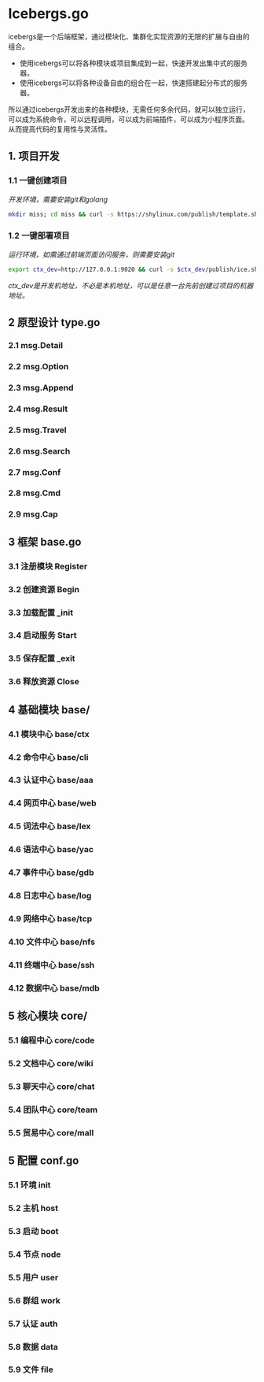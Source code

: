# Icebergs.go

icebergs是一个后端框架，通过模块化、集群化实现资源的无限的扩展与自由的组合。

- 使用icebergs可以将各种模块或项目集成到一起，快速开发出集中式的服务器。
- 使用icebergs可以将各种设备自由的组合在一起，快速搭建起分布式的服务器。

所以通过icebergs开发出来的各种模块，无需任何多余代码，就可以独立运行，可以成为系统命令，可以远程调用，可以成为前端插件，可以成为小程序页面。
从而提高代码的复用性与灵活性。

## 1. 项目开发

### 1.1 一键创建项目
*开发环境，需要安装git和golang*
```sh
mkdir miss; cd miss && curl -s https://shylinux.com/publish/template.sh | sh
```
### 1.2 一键部署项目
*运行环境，如需通过前端页面访问服务，则需要安装git*
```sh
export ctx_dev=http://127.0.0.1:9020 && curl -s $ctx_dev/publish/ice.sh | sh
```
*ctx_dev是开发机地址，不必是本机地址，可以是任意一台先前创建过项目的机器地址。*

## 2 原型设计 type.go
### 2.1 msg.Detail
### 2.2 msg.Option
### 2.3 msg.Append
### 2.4 msg.Result
### 2.5 msg.Travel
### 2.6 msg.Search
### 2.7 msg.Conf
### 2.8 msg.Cmd
### 2.9 msg.Cap

## 3 框架 base.go
### 3.1 注册模块 Register
### 3.2 创建资源 Begin
### 3.3 加载配置 _init
### 3.4 启动服务 Start
### 3.5 保存配置 _exit
### 3.6 释放资源 Close

## 4 基础模块 base/
### 4.1 模块中心 base/ctx
### 4.2 命令中心 base/cli
### 4.3 认证中心 base/aaa
### 4.4 网页中心 base/web

### 4.5 词法中心 base/lex
### 4.6 语法中心 base/yac
### 4.7 事件中心 base/gdb
### 4.8 日志中心 base/log

### 4.9 网络中心 base/tcp
### 4.10 文件中心 base/nfs
### 4.11 终端中心 base/ssh
### 4.12 数据中心 base/mdb

## 5 核心模块 core/
### 5.1 编程中心 core/code
### 5.2 文档中心 core/wiki
### 5.3 聊天中心 core/chat
### 5.4 团队中心 core/team
### 5.5 贸易中心 core/mall

## 5 配置 conf.go
### 5.1 环境 init
### 5.2 主机 host
### 5.3 启动 boot
### 5.4 节点 node
### 5.5 用户 user
### 5.6 群组 work
### 5.7 认证 auth
### 5.8 数据 data
### 5.9 文件 file

